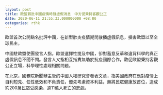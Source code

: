 ```yaml
---
layout: post
title: 歐盟首批中國疫情時發虛假消息　中方促秉持客觀公正
date: 2020-06-11 21:55:33.000000000 +08:00
categories: rthk
---
```


歐盟首次公開點名批評中國，在新型肺炎疫情期間散播虛假訊息，損害歐盟以至全球民主。

中國駐歐盟使團發言人指，歐盟選擇性提及中國，卻對蓄意反華和違背科學的真正虛假訊息不聞不問。發言人又指相互指責無助於抗疫國際合作，敦促歐盟秉持客觀公正立場，科學理性處理相關問題。

在北京，國務院新聞辦主管的中國人權研究會發表文章，指美國政府在應對疫情上自利短見、任性低效和不負責任，優先考慮資本利益，無將民眾健康放首位，造成約200萬民眾受感染，逾11萬人死亡的悲劇。
